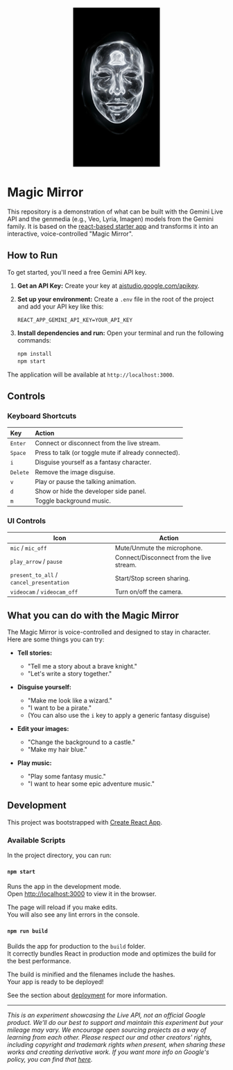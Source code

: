 <p align="center">
  <img src="public/face.png" alt="Project Face" width="200"/>
</p>

# Magic Mirror

This repository is a demonstration of what can be built with the Gemini Live API and the genmedia (e.g., Veo, Lyria, Imagen) models from the Gemini family. It is based on the [react-based starter app](https://github.com/google-gemini/live-api-web-console) and transforms it into an interactive, voice-controlled "Magic Mirror".

## How to Run

To get started, you'll need a free Gemini API key.

1.  **Get an API Key:** Create your key at [aistudio.google.com/apikey](https://aistudio.google.com/apikey).

2.  **Set up your environment:** Create a `.env` file in the root of the project and add your API key like this:

    ```
    REACT_APP_GEMINI_API_KEY=YOUR_API_KEY
    ```

3.  **Install dependencies and run:** Open your terminal and run the following commands:

    ```bash
    npm install
    npm start
    ```

The application will be available at `http://localhost:3000`.

## Controls

### Keyboard Shortcuts

| Key      | Action                                                   |
| :------- | :------------------------------------------------------- |
| `Enter`  | Connect or disconnect from the live stream.              |
| `Space`  | Press to talk (or toggle mute if already connected).     |
| `i`      | Disguise yourself as a fantasy character.                |
| `Delete` | Remove the image disguise.                               |
| `v`      | Play or pause the talking animation.                     |
| `d`      | Show or hide the developer side panel.                   |
| `m`      | Toggle background music.                                 |

### UI Controls

| Icon | Action |
| --- | --- |
| `mic` / `mic_off` | Mute/Unmute the microphone. |
| `play_arrow` / `pause` | Connect/Disconnect from the live stream. |
| `present_to_all` / `cancel_presentation` | Start/Stop screen sharing. |
| `videocam` / `videocam_off` | Turn on/off the camera. |

## What you can do with the Magic Mirror

The Magic Mirror is voice-controlled and designed to stay in character. Here are some things you can try:

*   **Tell stories:**
    *   "Tell me a story about a brave knight."
    *   "Let's write a story together."

*   **Disguise yourself:**
    *   "Make me look like a wizard."
    *   "I want to be a pirate."
    *   (You can also use the `i` key to apply a generic fantasy disguise)

*   **Edit your images:**
    *   "Change the background to a castle."
    *   "Make my hair blue."

*   **Play music:**
    *   "Play some fantasy music."
    *   "I want to hear some epic adventure music."

## Development

This project was bootstrapped with [Create React App](https://github.com/facebook/create-react-app).

### Available Scripts

In the project directory, you can run:

#### `npm start`

Runs the app in the development mode.\
Open [http://localhost:3000](http://localhost:3000) to view it in the browser.

The page will reload if you make edits.\
You will also see any lint errors in the console.

#### `npm run build`

Builds the app for production to the `build` folder.\
It correctly bundles React in production mode and optimizes the build for the best performance.

The build is minified and the filenames include the hashes.\
Your app is ready to be deployed!

See the section about [deployment](https://facebook.github.io/create-react-app/docs/deployment) for more information.

---

_This is an experiment showcasing the Live API, not an official Google product. We’ll do our best to support and maintain this experiment but your mileage may vary. We encourage open sourcing projects as a way of learning from each other. Please respect our and other creators' rights, including copyright and trademark rights when present, when sharing these works and creating derivative work. If you want more info on Google's policy, you can find that [here](https://developers.google.com/terms/site-policies)._
